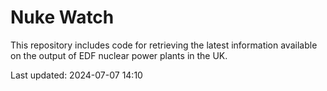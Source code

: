 # Nuke Watch

This repository includes code for retrieving the latest information available on the output of EDF nuclear power plants in the UK.

Last updated: 2024-07-07 14:10